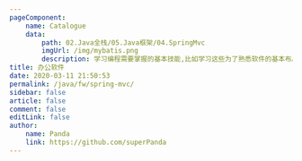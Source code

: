 ```yaml
---
pageComponent:
    name: Catalogue
    data:
        path: 02.Java全栈/05.Java框架/04.SpringMvc
        imgUrl: /img/mybatis.png
        description: 学习编程需要掌握的基本技能,比如学习这些为了熟悉软件的基本布局与使用,键盘的熟练操作,各种快捷键的熟练
title: 办公软件
date: 2020-03-11 21:50:53
permalink: /java/fw/spring-mvc/
sidebar: false
article: false
comment: false
editLink: false
author:
    name: Panda
    link: https://github.com/superPanda
---
```

